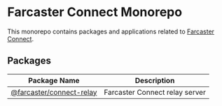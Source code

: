 # Farcaster Connect Monorepo

This monorepo contains packages and applications related to [Farcaster Connect](https://www.notion.so/warpcast/Farcaster-Connect-Public-9b3e9fb7a4b74f158369796f3e77c1d3).

## Packages

| Package Name                             | Description                    |
| ---------------------------------------- | ------------------------------ |
| [@farcaster/connect-relay](./apps/relay) | Farcaster Connect relay server |

